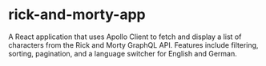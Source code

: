 # rick-and-morty-app
A React application that uses Apollo Client to fetch and display a list of characters from the Rick and Morty GraphQL API. Features include filtering, sorting, pagination, and a language switcher for English and German.
